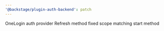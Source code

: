 ```yaml
---
'@backstage/plugin-auth-backend': patch
---
```


OneLogin auth provider
Refresh method fixed scope matching start method
